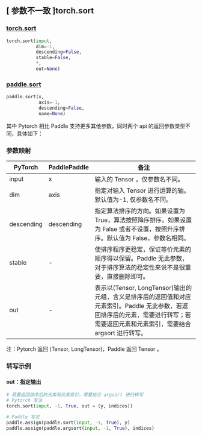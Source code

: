 ## [ 参数不一致 ]torch.sort

### [torch.sort](https://pytorch.org/docs/stable/generated/torch.sort.html?highlight=sort#torch.sort)

```python
torch.sort(input,
           dim=-1,
           descending=False,
           stable=False,
           *,
           out=None)
```

### [paddle.sort](https://www.paddlepaddle.org.cn/documentation/docs/zh/api/paddle/sort_cn.html#paddle.sort)

```python
paddle.sort(x,
            axis=-1,
            descending=False,
            name=None)
```

其中 Pytorch 相比 Paddle 支持更多其他参数，同时两个 api 的返回参数类型不同，具体如下：

### 参数映射
| PyTorch       | PaddlePaddle | 备注                                                   |
| ------------- | ------------ | ------------------------------------------------------ |
| input         | x            | 输入的 Tensor ，仅参数名不同。                           |
| dim           | axis         | 指定对输入 Tensor 进行运算的轴。默认值为-1, 仅参数名不同。 |
| descending    |descending    | 指定算法排序的方向。如果设置为 True，算法按照降序排序。如果设置为 False 或者不设置，按照升序排序。默认值为 False，参数名相同。     |
| stable        | -            | 使排序程序更稳定，保证等价元素的顺序得以保留。Paddle 无此参数，对于排序算法的稳定性来说不是很重要，直接删除即可。            |
| out           | -            | 表示以(Tensor, LongTensor)输出的元组，含义是排序后的返回值和对应元素索引。Paddle 无此参数，若返回排序后的元素，需要进行转写；若需要返回元素和元素索引，需要结合 argsort 进行转写。      |

注：Pytorch 返回 (Tensor, LongTensor)，Paddle 返回 Tensor 。

### 转写示例
#### out：指定输出
```python
# 若要返回排序后的元素和元素索引，需要结合 argsort 进行转写
# Pytorch 写法
torch.sort(input, -1, True, out = (y, indices))

# Paddle 写法
paddle.assign(paddle.sort(input, -1, True), y)
paddle.assign(paddle.argsort(input, -1, True), indices)
```
